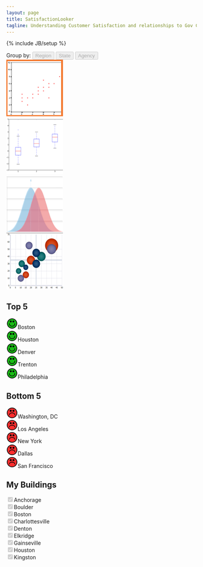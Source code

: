 ```yaml
---
layout: page
title: SatisfactionLooker
tagline: Understanding Customer Satisfaction and relationships to Gov Cost on them.
---
```

{% include JB/setup %}

<div class='row'>
	<div class='col-md-12'>
		<div>
			Group by: 
<button disabled='disabled' class='btn btn-default'>Region</button>
<button disabled='disabled' class='btn btn-default'>State</button>
<button disabled='disabled' class='btn btn-default'>Agency</button>
		</div>
	</div>
</div>
<div class='row'>
	<div class='col-md-12'>
		<div id='chart'></div>
		<div class='row'>
			<div class='col-md-3'>
<img src="/assets/scatterplotselect.png">
			</div>
			<div class='col-md-3'>
<img src="/assets/boxplot.png">
			</div>
			<div class='col-md-3'>
<img src="/assets/ratingcurvecompare.png">
			</div>
			<div class='col-md-3'>
<img src="/assets/spendingplot.png">
			</div>
		</div>
		<div class='row'>
			<div class='col-md-6'>
				<h2>Top 5</h2>
<img style='width: 30px' src='/assets/happy.png' />Boston<br/>
<img style='width: 30px' src='/assets/happy.png' />Houston<br/>
<img style='width: 30px' src='/assets/happy.png' />Denver<br/>
<img style='width: 30px' src='/assets/happy.png' />Trenton<br/>
<img style='width: 30px' src='/assets/happy.png' />Philadelphia<br/>
			</div>
			<div class='col-md-6'>
				<h2>Bottom 5</h2>
<img style='width: 30px' src='/assets/sad.png' />Washington, DC<br/>
<img style='width: 30px' src='/assets/sad.png' />Los Angeles<br/>
<img style='width: 30px' src='/assets/sad.png' />New York<br/>
<img style='width: 30px' src='/assets/sad.png' />Dallas<br/>
<img style='width: 30px' src='/assets/sad.png' />San Francisco<br/>
			</div>
		</div>
		<div class='row'>
			<h2>My Buildings</h2>
			<div id='BuildingSelect' class='g5-disabled'>
<input type='checkbox' checked disabled='disabled' />Anchorage<br/>
<input type='checkbox' checked disabled='disabled' />Boulder<br/>
<input type='checkbox' checked disabled='disabled' />Boston<br/>
<input type='checkbox' checked disabled='disabled' />Charlottesville<br/>
<input type='checkbox' checked disabled='disabled' />Denton<br/>
<input type='checkbox' checked disabled='disabled' />Elkridge<br/>
<input type='checkbox' checked disabled='disabled' />Gainseville<br/>
<input type='checkbox' checked disabled='disabled' />Houston<br/>
<input type='checkbox' checked disabled='disabled' />Kingston<br/>
			</div>
		</div>
	</div>
</div>
